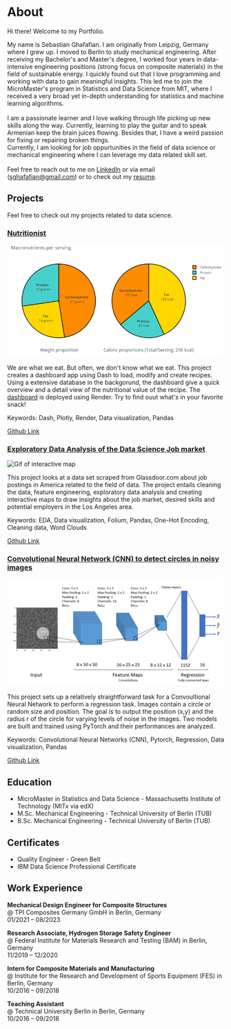 # About

Hi there! Welcome to my Portfolio.

My name is Sebastian Ghafafian. I am originally from Leipzig, Germany where I grew up. I moved to Berlin to study mechanical engineering. After receiving my Bachelor's and Master's degree, I worked four years in data-intensive engineering positions (strong focus on composite materials) in the field of sustainable energy. I quickly found out that I love programming and working with data to gain meaningful insights. This led me to join the MicroMaster's program in Statistics and Data Science from MIT, where I received a very broad yet in-depth understanding for statistics and machine learning algorithms. \
\
I am a passionate learner and I love walking through life picking up new skills along the way. Currently, learning to play the guitar and to speak Armenian keep the brain juices flowing. Besides that, I have a weird passion for fixing or repairing broken things.
\
Currently, I am looking for job oppurtunities in the field of data science or mechanical engineering where I can leverage my data related skill set. \
\
Feel free to reach out to me on [LinkedIn](https://www.linkedin.com/in/sebastian-ghafafian) or via email (sghafafian@gmail.com) or to check out my [resume](https://github.com/SebastianGhafafian/Portfolio/blob/main/docs/assets/resume/CV_SebastianGhafafian.pdf). 



## Projects

Feel free to check out my projects related to data science. 

### [Nutritionist](https://github.com/SebastianGhafafian/Nutritionist)

<img src="./docs/assets/images/Pie.PNG" alt="Pie Chart" width="500"/>

We are what we eat. But often, we don't know what we eat. This project creates a dashboard app using Dash to load, modify and create recipes. Using a extensive database in the backgorund, the dashboard give a quick overview and a detail view of the nutritional value of the recipe. The [dashboard](https://nutritionist-yrrn.onrender.com/) is deployed using Render. Try to find ouut what's in your favorite snack!

Keywords: Dash, Plotly, Render, Data visualization, Pandas

[Github Link](https://github.com/SebastianGhafafian/Nutritionist)

### [Exploratory Data Analysis of the Data Science Job market](https://sebastianghafafian.github.io/Portfolio/EDA.html)

<img src="./docs/assets/images/map_interactive.gif" alt="Gif of interactive map" width="500"/>

This project looks at a data set scraped from Glassdoor.com about job postings in America related to the field of data. The project entails cleaning the data, feature engineering, exploratory data analysis and creating interactive maps to draw insights about the job market, desired skills and potential employers in the Los Angeles area.

Keywords: EDA, Data visualization, Folium, Pandas, One-Hot Encoding, Cleaning data, Word Clouds

[Github Link](https://github.com/SebastianGhafafian/EDA_Data_Science_Job_Market)


### [Convolutional Neural Network (CNN) to detect circles in noisy images](https://sebastianghafafian.github.io/Portfolio/Circle_CNN.html)

<img src="./Circle_CNN_files/CustomCNN3.png" alt="CustomCNN3" width="500"/>

This project sets up a relatively straightforward task for a Convoultional Neural Network to perform a regression task. Images contain a circle or random size and position. The goal is to output the position (x,y) and the radius r of the circle for varying levels of noise in the images. Two models are built and trained using PyTorch and their performances are analyzed.

Keywords: Convolutional Neural Networks (CNN), Pytorch, Regression, Data visualization, Pandas

[Github Link](https://github.com/SebastianGhafafian/Circle_CNN)
  
## Education

* MicroMaster in Statistics and Data Science - Massachusetts Institute of Technology (MITx via edX)
* M.Sc. Mechanical Engineering - Technical University of Berlin (TUB)
* B.Sc. Mechanical Engineering - Technical University of Berlin (TUB)

## Certificates

* Quality Engineer - Green Belt
* IBM Data Science Professional Certificate
  
## Work Experience

**Mechanical Design Engineer for Composite Structures** \
@ TPI Composites Germany GmbH in Berlin, Germany\
01/2021 – 08/2023 

**Research Associate, Hydrogen Storage Safety Engineer** \
@ Federal Institute for Materials Research and Testing (BAM) in Berlin, Germany\
11/2019 – 12/2020 

**Intern for Composite Materials and Manufacturing** \
@ Institute for the Research and Development of Sports Equipment (FES) in Berlin, Germany\
10/2016 – 09/2018

**Teaching Assistant** \
@ Technical University Berlin in Berlin, Germany\
10/2016 – 09/2018


